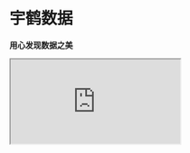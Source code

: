 # 宇鹤数据
**用心发现数据之美**

<div class="iframe_container">
  <iframe src="http://119.91.72.98:3838/caculator/" title="简单计算器">
   style="width:100%; height:300px;"</iframe>
</div>
